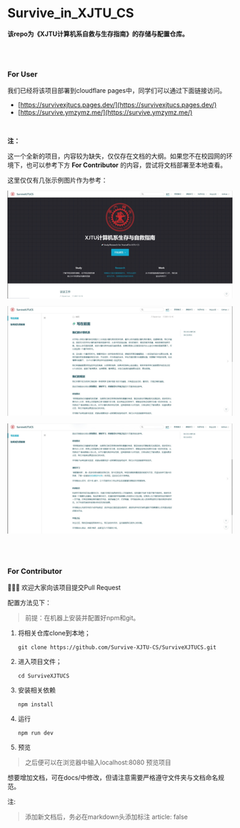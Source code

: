 # Survive_in_XJTU_CS



**该repo为《XJTU计算机系自救与生存指南》的存储与配置仓库。**

<br/>

<br/>

### For User

我们已经将该项目部署到cloudflare pages中，同学们可以通过下面链接访问。

- [https://survivexjtucs.pages.dev/](https://survivexjtucs.pages.dev/)
- [https://survive.ymzymz.me/](https://survive.ymzymz.me/)

<br/>

**注：**

这一个全新的项目，内容较为缺失，仅仅存在文档的大纲。如果您不在校园网的环境下，也可以参考下方 **For Contributor** 的内容，尝试将文档部署至本地查看。

这里仅仅有几张示例图片作为参考：

![](pic/pic_demo1.jpg)

![](pic/pic_demo2.jpg)

![](pic/pic_demo3.jpg)



<br/>

<br/>

### For Contributor

🎉🎉🎉 欢迎大家向该项目提交Pull Request



配置方法见下：

> 前提：在机器上安装并配置好npm和git。

1. 将相关仓库clone到本地；

   ~~~shell
   git clone https://github.com/Survive-XJTU-CS/SurviveXJTUCS.git
   ~~~

2. 进入项目文件；

   ~~~shell
   cd SurviveXJTUCS
   ~~~

3. 安装相关依赖

   ~~~shell
   npm install
   ~~~

4. 运行

   ~~~shell
   npm run dev
   ~~~

5. 预览

> 之后便可以在浏览器中输入localhost:8080 预览项目



想要增加文档，可在docs/中修改，但请注意需要严格遵守文件夹与文档命名规范。

注:

> 添加新文档后，务必在markdown头添加标注 article: false



